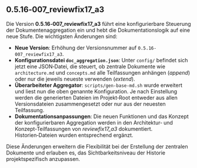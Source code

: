 ## 0.5.16‑007_reviewfix17_a3

Die Version **0.5.16‑007_reviewfix17_a3** führt eine konfigurierbare Steuerung der Dokumentenaggregation ein und hebt die Dokumentationslogik auf eine neue Stufe.  Die wichtigsten Änderungen sind:

- **Neue Version**: Erhöhung der Versionsnummer auf `0.5.16-007_reviewfix17_a3`.
- **Konfigurationsdatei `doc_aggregation.json`**: Unter `config/` befindet sich jetzt eine JSON‑Datei, die steuert, ob zentrale Dokumente wie `architecture.md` und `concepts.md` alle Teilfassungen anhängen (*append*) oder nur die jeweils neueste verwenden (*extend*).
- **Überarbeiteter Aggregator**: `scripts/gen-base-md.sh` wurde erweitert und liest nun die oben genannte Konfiguration.  Je nach Einstellung werden die generierten Dateien im Projekt‑Root entweder aus allen Versionsdateien zusammengesetzt oder nur aus der neuesten Teilfassung.
- **Dokumentationsanpassungen**: Die neuen Funktionen und das Konzept der konfigurierbaren Aggregation werden in den Architektur‑ und Konzept‑Teilfassungen von *reviewfix17_a3* dokumentiert.  Historien‑Dateien wurden entsprechend ergänzt.

Diese Änderungen erweitern die Flexibilität bei der Erstellung der zentralen Dokumente und erlauben es, das Sichtbarkeitsniveau der Historie projektspezifisch anzupassen.